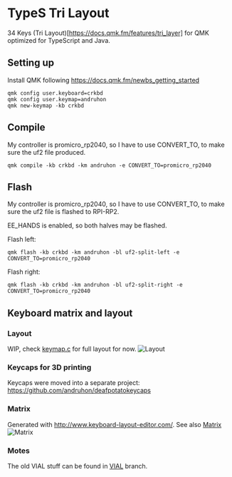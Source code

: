 # TypeS Tri Layout
34 Keys (Tri Layout)[https://docs.qmk.fm/features/tri_layer] for QMK optimized for TypeScript and Java.

## Setting up
Install QMK following https://docs.qmk.fm/newbs_getting_started
```
qmk config user.keyboard=crkbd
qmk config user.keymap=andruhon
qmk new-keymap -kb crkbd
```

## Compile
My controller is promicro_rp2040, so I have to use CONVERT_TO,
to make sure the uf2 file produced.
```
qmk compile -kb crkbd -km andruhon -e CONVERT_TO=promicro_rp2040
```

## Flash
My controller is promicro_rp2040, so I have to use CONVERT_TO,
to make sure the uf2 file is flashed to RPI-RP2.

EE_HANDS is enabled, so both halves may be flashed.

Flash left:
```
qmk flash -kb crkbd -km andruhon -bl uf2-split-left -e CONVERT_TO=promicro_rp2040
```

Flash right:
```
qmk flash -kb crkbd -km andruhon -bl uf2-split-right -e CONVERT_TO=promicro_rp2040
```

## Keyboard matrix and layout

### Layout
WIP, check [keymap.c](keymap.c) for full layout for now.
![Layout](keyboard-layout-inkscape.png)

### Keycaps for 3D printing
Keycaps were moved into a separate project:
https://github.com/andruhon/deafpotatokeycaps

### Matrix
Generated with http://www.keyboard-layout-editor.com/.
See also [Matrix](matrix.json)
![Matrix](matrix.png)

### Motes
The old VIAL stuff can be found in [VIAL](https://github.com/andruhon/corne3x5/tree/vial) branch.
